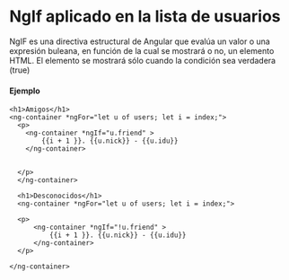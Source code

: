 # NgIf aplicado en la lista de usuarios

NgIF es una directiva estructural de Angular que evalúa un valor o una expresión buleana, en función de la cual se mostrará o no, un elemento HTML. El elemento se mostrará sólo cuando la condición sea verdadera (true)


#### Ejemplo 

```
<h1>Amigos</h1>
<ng-container *ngFor="let u of users; let i = index;">
  <p>
    <ng-container *ngIf="u.friend" > 
        {{i + 1 }}. {{u.nick}} - {{u.idu}}
    </ng-container>
        
        
  </p>
  </ng-container>

  <h1>Desconocidos</h1>
  <ng-container *ngFor="let u of users; let i = index;">

  <p> 
      <ng-container *ngIf="!u.friend" > 
          {{i + 1 }}. {{u.nick}} - {{u.idu}}
      </ng-container>
  </p>
      
</ng-container>

```
